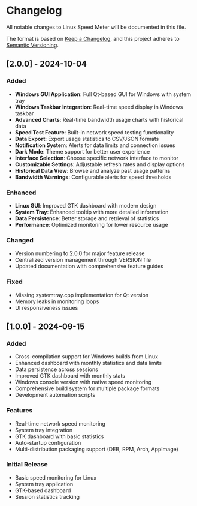 # Changelog

All notable changes to Linux Speed Meter will be documented in this file.

The format is based on [Keep a Changelog](https://keepachangelog.com/en/1.0.0/),
and this project adheres to [Semantic Versioning](https://semver.org/spec/v2.0.0.html).

## [2.0.0] - 2024-10-04

### Added
- **Windows GUI Application**: Full Qt-based GUI for Windows with system tray
- **Windows Taskbar Integration**: Real-time speed display in Windows taskbar
- **Advanced Charts**: Real-time bandwidth usage charts with historical data
- **Speed Test Feature**: Built-in network speed testing functionality
- **Data Export**: Export usage statistics to CSV/JSON formats
- **Notification System**: Alerts for data limits and connection issues
- **Dark Mode**: Theme support for better user experience
- **Interface Selection**: Choose specific network interface to monitor
- **Customizable Settings**: Adjustable refresh rates and display options
- **Historical Data View**: Browse and analyze past usage patterns
- **Bandwidth Warnings**: Configurable alerts for speed thresholds

### Enhanced
- **Linux GUI**: Improved GTK dashboard with modern design
- **System Tray**: Enhanced tooltip with more detailed information
- **Data Persistence**: Better storage and retrieval of statistics
- **Performance**: Optimized monitoring for lower resource usage

### Changed
- Version numbering to 2.0.0 for major feature release
- Centralized version management through VERSION file
- Updated documentation with comprehensive feature guides

### Fixed
- Missing systemtray.cpp implementation for Qt version
- Memory leaks in monitoring loops
- UI responsiveness issues

## [1.0.0] - 2024-09-15

### Added
- Cross-compilation support for Windows builds from Linux
- Enhanced dashboard with monthly statistics and data limits
- Data persistence across sessions
- Improved GTK dashboard with monthly stats
- Windows console version with native speed monitoring
- Comprehensive build system for multiple package formats
- Development automation scripts

### Features
- Real-time network speed monitoring
- System tray integration
- GTK dashboard with basic statistics
- Auto-startup configuration
- Multi-distribution packaging support (DEB, RPM, Arch, AppImage)

### Initial Release
- Basic speed monitoring for Linux
- System tray application
- GTK-based dashboard
- Session statistics tracking
